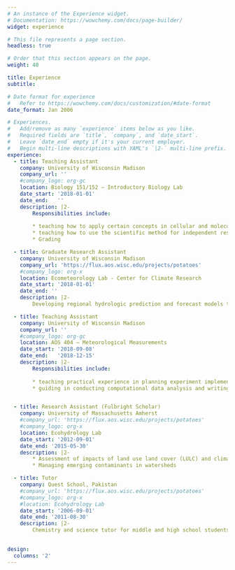 ```yaml
---
# An instance of the Experience widget.
# Documentation: https://wowchemy.com/docs/page-builder/
widget: experience

# This file represents a page section.
headless: true

# Order that this section appears on the page.
weight: 40

title: Experience
subtitle:

# Date format for experience
#   Refer to https://wowchemy.com/docs/customization/#date-format
date_format: Jan 2006

# Experiences.
#   Add/remove as many `experience` items below as you like.
#   Required fields are `title`, `company`, and `date_start`.
#   Leave `date_end` empty if it's your current employer.
#   Begin multi-line descriptions with YAML's `|2-` multi-line prefix.
experience:
  - title: Teaching Assistant
    company: University of Wisconsin Madison
    company_url: ''
    #company_logo: org-gc
    location: Biology 151/152 – Introductory Biology Lab
    date_start: '2018-01-01'
    date_end:   ''
    description: |2-
        Responsibilities include:
        
        * teaching how to apply certain concepts in cellular and molecular biology, genetics, evolution, plant physiology, ecology and animal physiology from lectures to carry out experiments
        * teaching how to use the scientific method for independent research projects
        * Grading

  - title: Graduate Research Assistant
    company: University of Wisconsin Madison 
    company_url: 'https://flux.aos.wisc.edu/projects/potatoes'
    #company_logo: org-x
    location: Ecometeorology Lab - Center for Climate Research
    date_start: '2018-01-01'
    date_end: ''
    description: |2-
        Developing regional hydrologic prediction and forecast models to evaluate the role of drought and water withdrawals on regional water use in regions such as the Central Sands, WI.

  - title: Teaching Assistant
    company: University of Wisconsin Madison
    company_url: ''
    #company_logo: org-gc
    location: AOS 404 – Meteorological Measurements
    date_start: '2018-09-08'
    date_end:   '2018-12-15'
    description: |2-
        Responsibilities include:
        
        * teaching practical experience in planning experiment implementation, performing instrument quality control
        * guiding in conducting computational data analysis and writing and presenting meteorological and climatological observations in a team setting


  - title: Research Assistant (Fulbright Scholar)
    company: University of Massachusetts Amherst 
    #company_url: 'https://flux.aos.wisc.edu/projects/potatoes'
    #company_logo: org-x
    location: Ecohydrology Lab 
    date_start: '2012-09-01'
    date_end: '2015-05-30'
    description: |2-
        * Assessment of impacts of land use land cover (LULC) and climate change on water resources in SuAsCo watershed, Massachusetts
        * Managing emerging contaminants in watersheds

  - title: Tutor
    company: Quest School, Pakistan
    #company_url: 'https://flux.aos.wisc.edu/projects/potatoes'
    #company_logo: org-x
    #location: Ecohydrology Lab 
    date_start: '2006-09-01'
    date_end: '2011-08-30'
    description: |2-
        Chemistry and science tutor for middle and high school students 
  

design:
  columns: '2'
---
```

